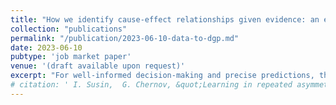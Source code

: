 ```yaml
---
title: "How we identify cause-effect relationships given evidence: an exploratory study"
collection: "publications"
permalink: "/publication/2023-06-10-data-to-dgp.md"
date: 2023-06-10
pubtype: 'job market paper'
venue: '(draft available upon request)'
excerpt: "For well-informed decision-making and precise predictions, the ability to discern causality is imperative. An innate understanding of cause-and-effect relationships in daily life can be deceptive and lead to incorrect interpretations of correlations between variables. In literature estimates of the capacity to identify causal relationships from factual information remain rare. This paper builds upon Kendall and Charles's 2022, study of the influence of persuasive false narratives on subjects' inference within a linear cause-effect schema. Drawing on Oprea's research in 2020, we extend Kendall and Charles (2022) to non-linear patterns and the relationship between accuracy and complexity. In our framework participants face repeated tasks with data generation processes (DGP) of varying structure with 3 variables  (Eberhardt, 2017) that they need to deduce by observing the data. Our findings reveal that even in the simplest case with three variables, the concept of conditional independence poses a significant challenge in correctly identifying cause-and-effect relationships, with accuracy levels only marginally exceeding random guessing (10-20 percent improvement). Moreover, different DGPs exhibit varied accuracy that does not align with standard t-complexity (Oprea 2020), where more connections imply greater complexity. Accuracy in our task is rather determined by the type of data source of the variable (observed or intervening) and how much the relationship or lack thereof matches the rest of the relationships in the DGP."
# citation: ' I. Susin,  G. Chernov, &quot;Learning in repeated asymmetric games: an experiment.&quot; In the proceedings of 23rd Yasin (April) International Academic Conference on Economic and Social Development (23rd Yasin Conference), 2022.'
---
```

<!-- Use [Google Scholar](https://scholar.google.com/scholar?q=Learning+in+repeated+asymmetric+games:+an+experiment){:target="_blank"} for full citation -->